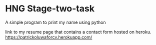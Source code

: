 # HNG Stage-two-task
A simple program to print my name using python 

link to my resume page that contains a contact form hosted on heroku. 
https://patrickoluwaforcv.herokuapp.com/
